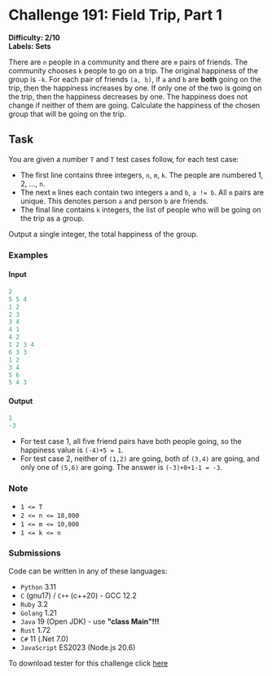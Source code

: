 # Challenge 191: Field Trip, Part 1

**Difficulty: 2/10  
Labels: Sets**

There are `n` people in a community and there are `m` pairs of friends. The community chooses `k` people to go on a trip.
The original happiness of the group is `-k`.
For each pair of friends `(a, b)`, if `a` and `b` are **both** going on the trip, then the happiness increases by one. If only one of the two is going on the trip, then the happiness decreases by one. The happiness does not change if neither of them are going.
Calculate the happiness of the chosen group that will be going on the trip.

## Task

You are given a number `T` and `T` test cases follow, for each test case:

- The first line contains three integers, `n`, `m`, `k`. The people are numbered 1, 2, ..., `n`.
- The next `m` lines each contain two integers `a` and `b`, `a != b`. All `m` pairs are unique. This denotes person `a` and person `b` are friends.
- The final line contains `k` integers, the list of people who will be going on the trip as a group.

Output a single integer, the total happiness of the group.

### Examples

#### Input

```rust
2
5 5 4
1 2
2 3
3 4
4 1
4 2
1 2 3 4
6 3 3
1 2
3 4
5 6
5 4 3
```

#### Output

```rust
1
-3
```

- For test case 1, all five friend pairs have both people going, so the happiness value is `(-4)+5 = 1`.
- For test case 2, neither of `(1,2)` are going, both of `(3,4)` are going, and only one of `(5,6)` are going. The answer is `(-3)+0+1-1 = -3`.

### Note

- `1 <= T`
- `2 <= n <= 10,000`
- `1 <= m <= 10,000`
- `1 <= k <= n`

### Submissions

Code can be written in any of these languages:

- `Python` 3.11
- `C` (gnu17) / `C++` (c++20) - GCC 12.2
- `Ruby` 3.2
- `Golang` 1.21
- `Java` 19 (Open JDK) - use **"class Main"!!!**
- `Rust` 1.72
- `C#` 11 (.Net 7.0)
- `JavaScript` ES2023 (Node.js 20.6)

To download tester for this challenge click [here](https://downgit.github.io/#/home?url=https://github.com/Pomroka/PreviousChallenges/tree/main/Challenge_191)
